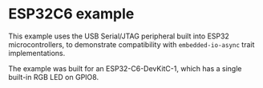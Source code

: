 # ESP32C6 example

This example uses the USB Serial/JTAG peripheral built into ESP32 microcontrollers, to demonstrate
compatibility with `embedded-io-async` trait implementations.

The example was built for an ESP32-C6-DevKitC-1, which has a single built-in RGB LED on GPIO8.
